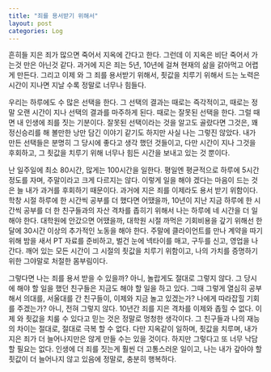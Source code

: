 ```yaml
---
title: "죄를 용서받기 위해서"
layout: post
categories: Log
---
```


흔히들 지은 죄가 많으면 죽어서 지옥에 간다고 한다. 그런데 이 지옥은 비단 죽어서 가는것 만은 아닌것 같다. 
과거에 지은 죄는 5년, 10년에 걸쳐 현재의 삶을 갉아먹고 어렵게 만든다. 
그리고 이제 와 그 죄를 용서받기 위해서, 죗값을 치루기 위해서 드는 노력은 시간이 지나면 지날 수록 정말로 너무나 힘들다.

우리는 하루에도 수 많은 선택을 한다. 그 선택의 결과는 때로는 즉각적이고, 때로는 정말 오랜 시간이 지나 선택의 결과를 마주하게 된다.
때로는 잘못된 선택을 한다. 그럴 때면 내 인생에 죄를 짓는 기분이다. 
잘못된 선택이라는 것을 알고도 골랐다면 그것은, 꽤 정신승리를 해 볼만한 낭만 담긴 이야기 같기도 하지만 사실 나는 그렇진 않았다.
내가 만든 선택들은 분명히 그 당시에 좋다고 생각 했던 것들이고, 다만 시간이 지나 그것을 후회하고, 그 죗값을 치루기 위해 너무나 힘든 시간을 보내고 있는 것 뿐이다. 

난 일주일에 최소 80시간, 많게는 100시간을 일한다. 평일엔 평균적으로 하루에 5시간 정도를 자며, 주말이라고 크게 다르지는 않다.
이렇게 일을 해야 겠다는 마음이 드는 것은 늘 내가 과거를 후회하기 때문이다. 과거에 지은 죄를 이제라도 용서 받기 위함이다.
학창 시절 하루에 한 시간씩 공부를 더 했다면 어땠을까, 
10년이 지난 지금 하루에 한 시간씩 공부를 더 한 친구들과의 자산 격차를 좁히기 위해서 나는 하루에 네 시간을 더 일해야 한다.
대학원에 안갔으면 어땠을까, 대학원 시절 까먹은 기회비용을 갚기 위해선 한 달에 30시간 이상의 추가적인 노동을 해야 한다.
주말에 클라이언트를 만나 계약을 따기 위해 밤을 새서 PT 자료를 준비하고, 벌건 눈에 넥타이를 매고, 구두를 신고, 영업을 나간다.
깨어 있는 모든 시간이 그 시절의 죗값을 치루기 위함이고, 나의 가치를 증명하기 위한 그야말로 처절한 몸부림이다. 

그렇다면 나는 죄를 용서 받을 수 있을까? 아니, 놀랍게도 절대로 그렇지 않다. 
그 당시에 해야 할 일을 했던 친구들은 지금도 해야 할 일을 하고 있다. 
그때 그렇게 열심히 공부해서 의대를, 서울대를 간 친구들이, 이제와 지금 놀고 있겠는가? 나에게 따라잡힐 기회를 주겠는가? 아니, 전혀 그렇지 않다.
10년간 죄를 지은 격차를 이제와 좁힐 수 없다. 이제 와 죗값을 치룰 수 있다고 믿는 것은 정말로 멍청한 생각이다. 
그 친구들과 나의 재능의 차이는 절대로, 절대로 극복 할 수 없다. 다만 지옥같이 일하며, 죗값을 치루며, 내가 지은 죄가 더 늘어나지만은 않게 만들 수는 있을 것이다. 
하지만 그렇다고 또 너무 낙담할 필요는 없다. 인생에 더 죄를 짓는게 훨씬 더 고통스러운 일이고, 나는 내가 갚아야 할 죗값이 더 늘어나지 않고 있음에 정말로, 충분히 행복하다.